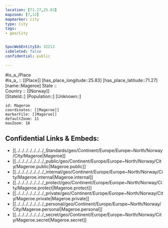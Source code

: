 ```yaml
---
location: [71.27,25.83] 
mapzoom: [7,12] 
mapmarker: city 
type: City
tags:
- geo/City


SpocWebEntityId: 32213
isDeleted: false
confidential: public

---
```

#is_a_/Place  
#is_a_ :: [[Place]] 
[has_place_longitude::25.83] 
[has_place_latitude::71.27] 
[name::Mageroe] 
State ::  
Country :: [[Norway]]  
[StateId::] 
[Population::] 
[Unknown::] 


```leaflet
id: Mageroe
coordinates: [[Mageroe]] 
markerFile: [[Mageroe]] 
defaultZoom: 11 
maxZoom: 18
```


## Confidential Links & Embeds: 
- [[../../../../../../../_Standards/geo/Continent/Europe/Europe~North/Norway/City/Mageroe|Mageroe]] 
- [[../../../../../../../_public/geo/Continent/Europe/Europe~North/Norway/City/Mageroe.public|Mageroe.public]] 
- [[../../../../../../../_internal/geo/Continent/Europe/Europe~North/Norway/City/Mageroe.internal|Mageroe.internal]] 
- [[../../../../../../../_protect/geo/Continent/Europe/Europe~North/Norway/City/Mageroe.protect|Mageroe.protect]] 
- [[../../../../../../../_private/geo/Continent/Europe/Europe~North/Norway/City/Mageroe.private|Mageroe.private]] 
- [[../../../../../../../_personal/geo/Continent/Europe/Europe~North/Norway/City/Mageroe.personal|Mageroe.personal]] 
- [[../../../../../../../_secret/geo/Continent/Europe/Europe~North/Norway/City/Mageroe.secret|Mageroe.secret]] 
